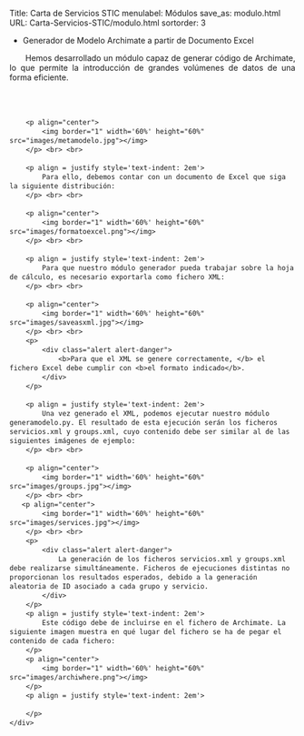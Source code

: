 Title: Carta de Servicios STIC
menulabel: Módulos
save_as: modulo.html
URL: Carta-Servicios-STIC/modulo.html
sortorder: 3

<div class="section">
    <ul class="nav nav-tabs header">
        <li class="active">Generador de Modelo Archimate a partir de Documento Excel</li>
    </ul>
    <div class="content">
		<p align = justify style='text-indent: 2em'>
			Hemos desarrollado un módulo capaz de generar código de Archimate, lo que permite la introducción de grandes volúmenes de datos de una forma eficiente.
		</p> <br> <br>

		<p align="center">
			<img border="1" width='60%' height="60%" src="images/metamodelo.jpg"></img>
		</p> <br> <br>
		
		<p align = justify style='text-indent: 2em'>
			Para ello, debemos contar con un documento de Excel que siga la siguiente distribución:
		</p> <br> <br>		
		
		<p align="center">
			<img border="1" width='60%' height="60%" src="images/formatoexcel.png"></img>
		</p> <br> <br>		

		<p align = justify style='text-indent: 2em'>
			Para que nuestro módulo generador pueda trabajar sobre la hoja de cálculo, es necesario exportarla como fichero XML:
		</p> <br> <br>	

		<p align="center">
			<img border="1" width='60%' height="60%" src="images/saveasxml.jpg"></img>
		</p> <br> <br>
		<p>
			<div class="alert alert-danger">
				<b>Para que el XML se genere correctamente, </b> el fichero Excel debe cumplir con <b>el formato indicado</b>. 
			</div>
        </p>
				
		<p align = justify style='text-indent: 2em'>
			Una vez generado el XML, podemos ejecutar nuestro módulo generamodelo.py. El resultado de esta ejecución serán los ficheros servicios.xml y groups.xml, cuyo contenido debe ser similar al de las siguientes imágenes de ejemplo:
		</p> <br> <br>	
		
		<p align="center">
			<img border="1" width='60%' height="60%" src="images/groups.jpg"></img>
		</p> <br> <br>	
       <p align="center">
			<img border="1" width='60%' height="60%" src="images/services.jpg"></img>
		</p> <br> <br>
		<p>
			<div class="alert alert-danger">
				La generación de los ficheros servicios.xml y groups.xml debe realizarse simultáneamente. Ficheros de ejecuciones distintas no proporcionan los resultados esperados, debido a la generación aleatoria de ID asociado a cada grupo y servicio.  
			</div>
        </p>
		<p align = justify style='text-indent: 2em'>
			Este código debe de incluirse en el fichero de Archimate. La siguiente imagen muestra en qué lugar del fichero se ha de pegar el contenido de cada fichero:
		</p>
		<p align="center">
			<img border="1" width='60%' height="60%" src="images/archiwhere.png"></img>
		</p>
		<p align = justify style='text-indent: 2em'>
			
		</p>
    </div>
</div>
